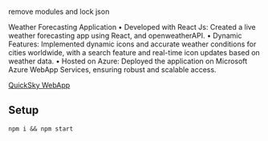 remove modules and lock json



Weather Forecasting Application
• Developed with React Js: Created a live weather forecasting app using React, and openweatherAPI.
• Dynamic Features: Implemented dynamic icons and accurate weather conditions for cities worldwide, with a search feature and real-time
icon updates based on weather data.
• Hosted on Azure: Deployed the application on Microsoft Azure WebApp Services, ensuring robust and scalable access. <br/>

<a href="https://quicksky.azurewebsites.net">QuickSky WebApp</a>
## Setup

```
npm i && npm start
```
